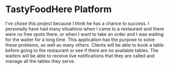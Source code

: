 # TastyFoodHere Platform

I've chose this project because I think he has a chance to success. I personally have had many situations when I came to a restaurant and there were no free spots there, or when I want to take an order and I was waiting for the waiter for a long time. This application has the purpose to solve these problems, as well as many others. Clients will be able to book a table before going to the restaurant or see if there are no available tables. The waiters will be able to receive live notifications that they are called and manage all the tables they serve.
